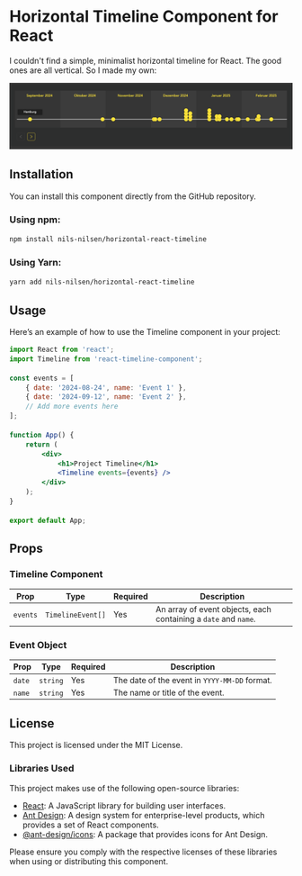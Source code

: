 # Horizontal Timeline Component for React

I couldn't find a simple, minimalist horizontal timeline for React. The good ones are all vertical. So I made my own:

![Timeline Screenshot](assets/screenshot-timeline.png)


## Installation

You can install this component directly from the GitHub repository.
### Using npm:

```bash
npm install nils-nilsen/horizontal-react-timeline
```
### Using Yarn:

```bash
yarn add nils-nilsen/horizontal-react-timeline
```

## Usage
Here’s an example of how to use the Timeline component in your project:
```jsx
import React from 'react';
import Timeline from 'react-timeline-component';

const events = [
    { date: '2024-08-24', name: 'Event 1' },
    { date: '2024-09-12', name: 'Event 2' },
    // Add more events here
];

function App() {
    return (
        <div>
            <h1>Project Timeline</h1>
            <Timeline events={events} />
        </div>
    );
}

export default App;
```

## Props
### Timeline Component

| Prop     | Type            | Required | Description                                                      |
|----------|-----------------|----------|------------------------------------------------------------------|
| `events` | `TimelineEvent[]`| Yes      | An array of event objects, each containing a `date` and `name`.  |


### Event Object

| Prop   | Type     | Required | Description                                         |
|--------|----------|----------|-----------------------------------------------------|
| `date` | `string` | Yes      | The date of the event in `YYYY-MM-DD` format.       |
| `name` | `string` | Yes      | The name or title of the event.                     |


## License

This project is licensed under the MIT License.

###  Libraries Used
This project makes use of the following open-source libraries:

- [React](https://react.dev): A JavaScript library for building user interfaces.
- [Ant Design](https://ant.design): A design system for enterprise-level products, which provides a set of React components.
- [@ant-design/icons](https://github.com/ant-design/ant-design-icons): A package that provides icons for Ant Design.


Please ensure you comply with the respective licenses of these libraries when using or distributing this component.